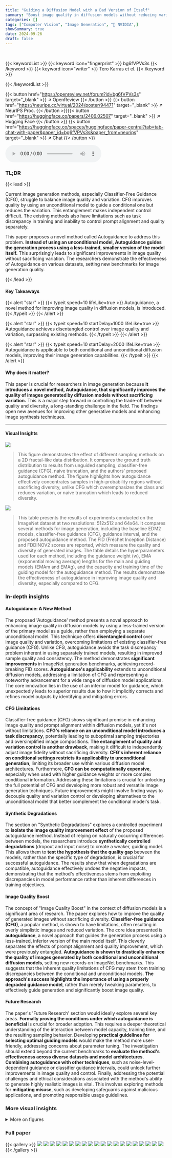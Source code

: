```yaml
---
title: "Guiding a Diffusion Model with a Bad Version of Itself"
summary: "Boost image quality in diffusion models without reducing variation using Autoguidance: guide a high-quality model with a less-trained version of itself!"
categories: []
tags: ["Computer Vision", "Image Generation", "🏢 NVIDIA",]
showSummary: true
date: 2024-09-26
draft: false
---
```


<br>

{{< keywordList >}}
{{< keyword icon="fingerprint" >}} bg6fVPVs3s {{< /keyword >}}
{{< keyword icon="writer" >}} Tero Karras et el. {{< /keyword >}}
 
{{< /keywordList >}}

{{< button href="https://openreview.net/forum?id=bg6fVPVs3s" target="_blank" >}}
↗ OpenReview
{{< /button >}}
{{< button href="https://neurips.cc/virtual/2024/poster/94471" target="_blank" >}}
↗ NeurIPS Proc.
{{< /button >}}{{< button href="https://huggingface.co/papers/2406.02507" target="_blank" >}}
↗ Hugging Face
{{< /button >}}
{{< button href="https://huggingface.co/spaces/huggingface/paper-central?tab=tab-chat-with-paper&paper_id=bg6fVPVs3s&paper_from=neurips" target="_blank" >}}
↗ Chat
{{< /button >}}



<audio controls>
    <source src="https://ai-paper-reviewer.com/bg6fVPVs3s/podcast.wav" type="audio/wav">
    Your browser does not support the audio element.
</audio>


### TL;DR


{{< lead >}}

Current image generation methods, especially Classifier-Free Guidance (CFG), struggle to balance image quality and variation. CFG improves quality by using an unconditional model to guide a conditional one but reduces the variation.  This entanglement makes independent control difficult.  The existing methods also have limitations such as task discrepancy in training and inability to control prompt alignment and quality separately.

This paper proposes a novel method called Autoguidance to address this problem. **Instead of using an unconditional model, Autoguidance guides the generation process using a less-trained, smaller version of the model itself.** This surprisingly leads to significant improvements in image quality without sacrificing variation. The researchers demonstrate the effectiveness of Autoguidance on various datasets, setting new benchmarks for image generation quality.

{{< /lead >}}


#### Key Takeaways

{{< alert "star" >}}
{{< typeit speed=10 lifeLike=true >}} Autoguidance, a novel method for improving image quality in diffusion models, is introduced. {{< /typeit >}}
{{< /alert >}}

{{< alert "star" >}}
{{< typeit speed=10 startDelay=1000 lifeLike=true >}} Autoguidance achieves disentangled control over image quality and variation, surpassing existing methods. {{< /typeit >}}
{{< /alert >}}

{{< alert "star" >}}
{{< typeit speed=10 startDelay=2000 lifeLike=true >}} Autoguidance is applicable to both conditional and unconditional diffusion models, improving their image generation capabilities. {{< /typeit >}}
{{< /alert >}}

#### Why does it matter?
This paper is crucial for researchers in image generation because **it introduces a novel method, Autoguidance, that significantly improves the quality of images generated by diffusion models without sacrificing variation.** This is a major step forward in controlling the trade-off between quality and diversity, a long-standing challenge in the field.  The findings open new avenues for improving other generative models and enhancing image synthesis techniques.

------
#### Visual Insights



![](https://ai-paper-reviewer.com/bg6fVPVs3s/figures_3_1.jpg)

> This figure demonstrates the effect of different sampling methods on a 2D fractal-like data distribution.  It compares the ground truth distribution to results from unguided sampling, classifier-free guidance (CFG), naive truncation, and the authors' proposed autoguidance method.  The figure highlights how autoguidance effectively concentrates samples in high-probability regions without sacrificing diversity, unlike CFG which overemphasizes the class and reduces variation, or naive truncation which leads to reduced diversity.





![](https://ai-paper-reviewer.com/bg6fVPVs3s/tables_6_1.jpg)

> This table presents the results of experiments conducted on the ImageNet dataset at two resolutions: 512x512 and 64x64.  It compares several methods for image generation, including the baseline EDM2 models, classifier-free guidance (CFG), guidance interval, and the proposed autoguidance method.  The FID (Fréchet Inception Distance) and FDDINOV2 scores are reported, which measure the quality and diversity of generated images.  The table details the hyperparameters used for each method, including the guidance weight (w), EMA (exponential moving average) lengths for the main and guiding models (EMAm and EMAg), and the capacity and training time of the guiding model for the autoguidance method. The results demonstrate the effectiveness of autoguidance in improving image quality and diversity, especially compared to CFG.





### In-depth insights


#### Autoguidance: A New Method
The proposed 'Autoguidance' method presents a novel approach to enhancing image quality in diffusion models by using a less-trained version of the primary model as a guide, rather than employing a separate unconditional model. This technique offers **disentangled control** over image quality and variation, overcoming limitations of existing classifier-free guidance (CFG).  Unlike CFG, autoguidance avoids the task discrepancy problem inherent in using separately trained models, resulting in improved sample quality and consistency.  The method demonstrates **significant improvements** in ImageNet generation benchmarks, achieving record-breaking FID scores.  **Autoguidance's applicability** extends to unconditional diffusion models, addressing a limitation of CFG and representing a noteworthy advancement for a wide range of diffusion model applications. The core innovation lies in the use of an inferior model for guidance, which unexpectedly leads to superior results due to how it implicitly corrects and refines model outputs by identifying and mitigating errors.

#### CFG Limitations
Classifier-free guidance (CFG) shows significant promise in enhancing image quality and prompt alignment within diffusion models, yet it's not without limitations. **CFG's reliance on an unconditional model introduces a task discrepancy**, potentially leading to suboptimal sampling trajectories and oversimplified image compositions.  **The entanglement of quality and variation control is another drawback**, making it difficult to independently adjust image fidelity without sacrificing diversity. **CFG's inherent reliance on conditional settings restricts its applicability to unconditional generation**, limiting its broader use within various diffusion model architectures.  Furthermore, **CFG can be computationally expensive**, especially when used with higher guidance weights or more complex conditional information. Addressing these limitations is crucial for unlocking the full potential of CFG and developing more robust and versatile image generation techniques.  Future improvements might involve finding ways to decouple quality and variation control or developing alternatives to the unconditional model that better complement the conditional model's task.

#### Synthetic Degradations
The section on "Synthetic Degradations" explores a controlled experiment to **isolate the image quality improvement effect** of the proposed autoguidance method.  Instead of relying on naturally occurring differences between models, the researchers introduce **synthetically controlled degradations** (dropout and input noise) to create a weaker, guiding model. This allows them to **test the hypothesis that the quality gap** between the models, rather than the specific type of degradation, is crucial for successful autoguidance.  The results show that when degradations are compatible, autoguidance effectively undoes the negative impacts, demonstrating that the method's effectiveness stems from exploiting discrepancies in model performance rather than inherent differences in training objectives.

#### Image Quality Boost
The concept of "Image Quality Boost" in the context of diffusion models is a significant area of research.  The paper explores how to improve the quality of generated images without sacrificing diversity.  **Classifier-free guidance (CFG)**, a popular method, is shown to have limitations, often resulting in overly simplistic images and reduced variation. The core idea presented is **autoguidance**, a novel approach that guides the generation process using a less-trained, inferior version of the main model itself. This cleverly separates the effects of prompt alignment and quality improvement, which were previously entangled. **Autoguidance is shown to drastically enhance the quality of images generated by both conditional and unconditional diffusion models**, setting new records on ImageNet benchmarks. This suggests that the inherent quality limitations of CFG may stem from training discrepancies between the conditional and unconditional models.  **The approach's success highlights the importance of using a properly degraded guidance model**, rather than merely tweaking parameters, to effectively guide generation and significantly boost image quality.

#### Future Research
The paper's 'Future Research' section would ideally explore several key areas.  **Formally proving the conditions under which autoguidance is beneficial** is crucial for broader adoption. This requires a deeper theoretical understanding of the interaction between model capacity, training time, and the resulting sampling behavior.  Developing **practical guidelines for selecting optimal guiding models** would make the method more user-friendly, addressing concerns about parameter tuning.  The investigation should extend beyond the current benchmarks to **evaluate the method's effectiveness across diverse datasets and model architectures**.  **Combining autoguidance with other techniques**, such as noise-level-dependent guidance or classifier guidance intervals, could unlock further improvements in image quality and control. Finally, addressing the potential challenges and ethical considerations associated with the method's ability to generate highly realistic images is vital. This involves exploring methods for **mitigating misuse**, such as developing safeguards against malicious applications, and promoting responsible usage guidelines.


### More visual insights

<details>
<summary>More on figures
</summary>


![](https://ai-paper-reviewer.com/bg6fVPVs3s/figures_3_2.jpg)

> This figure shows a detailed analysis of a 2D toy example to explain how classifier-free guidance (CFG) improves image quality. It compares the learned density of a conditional model (p1) and an unconditional model (po), highlighting the differences in their sharpness and fit to the data.  It also illustrates how CFG, through the gradient of the ratio p1/po, pulls samples toward higher-probability regions, improving image quality but potentially reducing diversity. The unguided sampling trajectories and CFG-guided trajectories are visually compared, demonstrating the effect on sample distribution.


![](https://ai-paper-reviewer.com/bg6fVPVs3s/figures_6_1.jpg)

> This figure analyzes the sensitivity of the autoguidance method's performance to different hyperparameters using the EDM2-S model on the ImageNet-512 dataset.  It shows three subplots: (a) FID scores varying with guidance weight and the relative training time of the guiding model; (b) FID scores varying with guidance weight and the capacity of the guiding model; (c) FID scores varying with the EMA length parameters (for both main and guiding models). The shaded areas represent the range of FID values across three trials, illustrating the method's robustness.


![](https://ai-paper-reviewer.com/bg6fVPVs3s/figures_7_1.jpg)

> This figure displays example image generation results for four classes from the ImageNet-512 dataset using the EDM2-S model.  It compares the results of using classifier-free guidance (CFG) and the authors' proposed autoguidance method.  Each row represents a different method, with the columns showing how the generated images vary as the guidance weight increases (from w=1 to w=3).  The figure visually demonstrates that autoguidance generates more diverse and stylistically varied images compared to CFG, which tends toward more canonical representations.


![](https://ai-paper-reviewer.com/bg6fVPVs3s/figures_8_1.jpg)

> This figure shows the results of using different guidance weights (w) on DeepFloyd IF image generation model for a specific prompt.  It compares the results of using Classifier-free Guidance (CFG), Autoguidance (a new method proposed in the paper), and interpolations between the two methods. The figure demonstrates how different methods and varying guidance weights influence the generated image’s style and composition.  It highlights that autoguidance preserves image style better than CFG, while both methods improve image quality with higher guidance weights.


![](https://ai-paper-reviewer.com/bg6fVPVs3s/figures_12_1.jpg)

> This figure shows additional qualitative results obtained using DeepFloyd IF, a large-scale image generation model.  It demonstrates the effects of classifier-free guidance (CFG) and the authors' proposed method, 'autoguidance', on image generation, showing interpolations between the two techniques.  The rows represent increasing guidance weights (1 to 4), while the columns show the results from pure CFG on the left, pure autoguidance on the right, and interpolations in the middle.


![](https://ai-paper-reviewer.com/bg6fVPVs3s/figures_12_2.jpg)

> This figure shows example image generation results using two different methods: classifier-free guidance (CFG) and the authors' proposed autoguidance method.  Four different ImageNet-512 classes (Tree frog, Palace, Mushroom, Castle) are used as image generation prompts. The horizontal axis shows increasing values of the guidance weight (w), and each row demonstrates the results using CFG (top row) versus autoguidance (bottom row). The figure demonstrates that, while both methods improve image quality with increasing guidance weight, autoguidance maintains greater diversity in image generation than CFG.


![](https://ai-paper-reviewer.com/bg6fVPVs3s/figures_13_1.jpg)

> This figure shows the sensitivity analysis of the FID and FDDINOV2 scores with respect to the guidance weight (w) for three different guidance methods: Classifier-free guidance, Guidance interval, and Autoguidance (the proposed method). The EDM2-S model was used on the ImageNet-512 dataset.  For each method, the optimal EMA length was determined independently for FID and FDDINOV2 to ensure fair comparison. The plot reveals the performance of each method across a range of guidance weights, illustrating their relative strengths and weaknesses in balancing image quality and diversity.


![](https://ai-paper-reviewer.com/bg6fVPVs3s/figures_13_2.jpg)

> This figure compares the image variations generated by Classifier-Free Guidance (CFG) and the proposed Autoguidance method.  By increasing the guidance weight (w=4), the differences are highlighted. CFG produces images that are more similar to each other, sticking to what seems to be canonical representations of each class. Conversely, Autoguidance maintains a higher degree of variation, despite the high guidance weight, avoiding overly simplified or stereotypical results. The excessive saturation observed with the high w value is an artifact of this exaggerated testing.


![](https://ai-paper-reviewer.com/bg6fVPVs3s/figures_14_1.jpg)

> Figure 9 compares the evolution of the implied densities during sampling, using the standard CFG and the proposed autoguidance method. The figure shows how the model densities (main and guiding models) and the ratio of conditional to unconditional model densities change over the course of the sampling process. The results indicate that with CFG, samples are pulled towards the high-density regions which cause the reduction in diversity.  In contrast, autoguidance successfully avoids this effect and samples cover the entire class.


</details>






### Full paper

{{< gallery >}}
<img src="https://ai-paper-reviewer.com/bg6fVPVs3s/1.png" class="grid-w50 md:grid-w33 xl:grid-w25" />
<img src="https://ai-paper-reviewer.com/bg6fVPVs3s/2.png" class="grid-w50 md:grid-w33 xl:grid-w25" />
<img src="https://ai-paper-reviewer.com/bg6fVPVs3s/3.png" class="grid-w50 md:grid-w33 xl:grid-w25" />
<img src="https://ai-paper-reviewer.com/bg6fVPVs3s/4.png" class="grid-w50 md:grid-w33 xl:grid-w25" />
<img src="https://ai-paper-reviewer.com/bg6fVPVs3s/5.png" class="grid-w50 md:grid-w33 xl:grid-w25" />
<img src="https://ai-paper-reviewer.com/bg6fVPVs3s/6.png" class="grid-w50 md:grid-w33 xl:grid-w25" />
<img src="https://ai-paper-reviewer.com/bg6fVPVs3s/7.png" class="grid-w50 md:grid-w33 xl:grid-w25" />
<img src="https://ai-paper-reviewer.com/bg6fVPVs3s/8.png" class="grid-w50 md:grid-w33 xl:grid-w25" />
<img src="https://ai-paper-reviewer.com/bg6fVPVs3s/9.png" class="grid-w50 md:grid-w33 xl:grid-w25" />
<img src="https://ai-paper-reviewer.com/bg6fVPVs3s/10.png" class="grid-w50 md:grid-w33 xl:grid-w25" />
<img src="https://ai-paper-reviewer.com/bg6fVPVs3s/11.png" class="grid-w50 md:grid-w33 xl:grid-w25" />
<img src="https://ai-paper-reviewer.com/bg6fVPVs3s/12.png" class="grid-w50 md:grid-w33 xl:grid-w25" />
<img src="https://ai-paper-reviewer.com/bg6fVPVs3s/13.png" class="grid-w50 md:grid-w33 xl:grid-w25" />
<img src="https://ai-paper-reviewer.com/bg6fVPVs3s/14.png" class="grid-w50 md:grid-w33 xl:grid-w25" />
<img src="https://ai-paper-reviewer.com/bg6fVPVs3s/15.png" class="grid-w50 md:grid-w33 xl:grid-w25" />
<img src="https://ai-paper-reviewer.com/bg6fVPVs3s/16.png" class="grid-w50 md:grid-w33 xl:grid-w25" />
<img src="https://ai-paper-reviewer.com/bg6fVPVs3s/17.png" class="grid-w50 md:grid-w33 xl:grid-w25" />
<img src="https://ai-paper-reviewer.com/bg6fVPVs3s/18.png" class="grid-w50 md:grid-w33 xl:grid-w25" />
<img src="https://ai-paper-reviewer.com/bg6fVPVs3s/19.png" class="grid-w50 md:grid-w33 xl:grid-w25" />
<img src="https://ai-paper-reviewer.com/bg6fVPVs3s/20.png" class="grid-w50 md:grid-w33 xl:grid-w25" />
{{< /gallery >}}